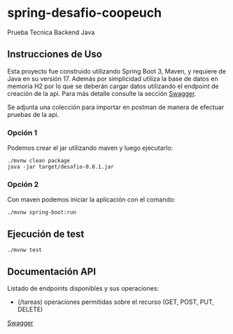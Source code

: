 # spring-desafio-coopeuch

Prueba Tecnica Backend Java

## Instrucciones de Uso

Esta proyecto fue construido utilizando Spring Boot 3, Maven, y requiere de Java en su versión 17.
Además por simplicidad utiliza la base de datos en memoria H2 por lo que se deberán cargar datos utilizando 
el endpoint de creación de la api. Para más detalle consulte la sección [Swagger](#Documentación-API).

Se adjunta una colección para importar en postman de manera de efectuar pruebas de la api.

### Opción 1

Podemos crear el jar utilizando maven y luego ejecutarlo:

```
./mvnw clean package
java -jar target/desafio-0.0.1.jar
```

### Opción 2

Con maven podemos iniciar la aplicación con el comando:

```
./mvnw spring-boot:run
```

## Ejecución de test

```
./mvnw test
```

## Documentación API

Listado de endpoints disponibles y sus operaciones:

-  (/tareas) operaciones permitidas sobre el recurso (GET, POST, PUT, DELETE)

[Swagger](http://localhost:8080/api/v1/api-docs/index.html)